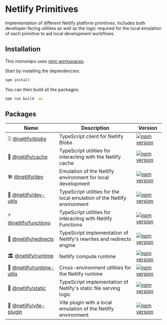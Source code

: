 # Netlify Primitives

Implementation of different Netlify platform primitives. Includes both developer-facing utilities as well as the logic
required for the local emulation of each primitive to aid local development workflows.

## Installation

This monorepo uses [npm workspaces](https://docs.npmjs.com/cli/v7/using-npm/workspaces/).

Start by installing the dependencies:

```sh
npm install
```

You can then build all the packages:

```sh
npm run build -ws
```

## Packages

| Name                                            | Description                                                             | Version                                                                                                                     |
| ----------------------------------------------- | ----------------------------------------------------------------------- | --------------------------------------------------------------------------------------------------------------------------- |
| 🗄️ [@netlify/blobs](packages/blobs)             | TypeScript client for Netlify Blobs                                     | [![npm version](https://img.shields.io/npm/v/@netlify/blobs.svg)](https://www.npmjs.com/package/@netlify/blobs)             |
| 💾 [@netlify/cache](packages/cache)             | TypeScript utilities for interacting with the Netlify cache                      | [![npm version](https://img.shields.io/npm/v/@netlify/cache.svg)](https://www.npmjs.com/package/@netlify/cache)             |
| 🛠️ [@netlify/dev](packages/dev)                 | Emulation of the Netlify environment for local development              | [![npm version](https://img.shields.io/npm/v/@netlify/dev.svg)](https://www.npmjs.com/package/@netlify/dev)                 |
| 🔧 [@netlify/dev-utils](packages/dev-utils)     | TypeScript utilities for the local emulation of the Netlify environment | [![npm version](https://img.shields.io/npm/v/@netlify/dev-utils.svg)](https://www.npmjs.com/package/@netlify/dev-utils)     |
| ⚡ [@netlify/functions](packages/functions)     | TypeScript utilities for interacting with Netlify Functions             | [![npm version](https://img.shields.io/npm/v/@netlify/functions.svg)](https://www.npmjs.com/package/@netlify/functions)     |
| 🔄 [@netlify/redirects](packages/redirects)     | TypeScript implementation of Netlify's rewrites and redirects engine    | [![npm version](https://img.shields.io/npm/v/@netlify/redirects.svg)](https://www.npmjs.com/package/@netlify/redirects)     |
| 🏛️ [@netlify/runtime](packages/runtime)         | Netlify compute runtime             | [![npm version](https://img.shields.io/npm/v/@netlify/runtime.svg)](https://www.npmjs.com/package/@netlify/runtime)         |
| 🔨 [@netlify/runtime-utils](packages/runtime-utils) | Cross-environment utilities for the Netlify runtime                           | [![npm version](https://img.shields.io/npm/v/@netlify/runtime-utils.svg)](https://www.npmjs.com/package/@netlify/runtime-utils) |
| 📁 [@netlify/static](packages/static)           | TypeScript implementation of Netlify's static file serving logic        | [![npm version](https://img.shields.io/npm/v/@netlify/static.svg)](https://www.npmjs.com/package/@netlify/static)           |
| 🔌 [@netlify/vite-plugin](packages/vite-plugin) | Vite plugin with a local emulation of the Netlify environment           | [![npm version](https://img.shields.io/npm/v/@netlify/vite-plugin.svg)](https://www.npmjs.com/package/@netlify/vite-plugin) |
